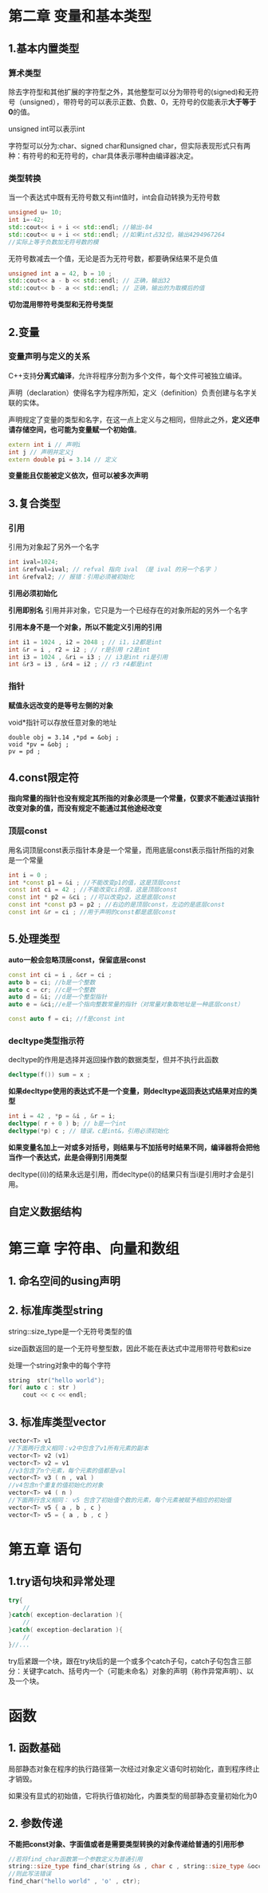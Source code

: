 # 第二章 变量和基本类型

## 1.基本内置类型

### 算术类型

除去字符型和其他扩展的字符型之外，其他整型可以分为带符号的(signed)和无符号（unsigned），带符号的可以表示正数、负数、0，无符号的仅能表示**大于等于0**的值。

unsigned int可以表示int

字符型可以分为:char、signed char和unsigned char，但实际表现形式只有两种：有符号的和无符号的，char具体表示哪种由编译器决定。

### 类型转换

当一个表达式中既有无符号数又有int值时，int会自动转换为无符号数

```c++
unsigned u= 10;
int i=-42;
std::cout<< i + i << std::endl; //输出-84
std::cout<< u + i << std::endl; //如果int占32位，输出4294967264
//实际上等于负数加无符号数的模

```

无符号数减去一个值，无论是否为无符号数，都要确保结果不是负值

```C++
unsigned int a = 42, b = 10 ;
std::cout<< a - b << std::endl; // 正确，输出32
std::cout<< b - a << std::endl; // 正确，输出的为取模后的值
```

**切勿混用带符号类型和无符号类型**

## 2.变量

### 变量声明与定义的关系

C++支持**分离式编译**，允许将程序分割为多个文件，每个文件可被独立编译。

声明（declaration）使得名字为程序所知，定义（definition）负责创建与名字关联的实体。

声明规定了变量的类型和名字，在这一点上定义与之相同，但除此之外，**定义还申请存储空间，也可能为变量赋一个初始值**。

```c++
extern int i // 声明i
int j // 声明并定义j
extern double pi = 3.14 // 定义
```

**变量能且仅能被定义依次，但可以被多次声明**

## 3.复合类型

### 引用

引用为对象起了另外一个名字

```c++
int ival=1024;
int &refval=ival; // refval 指向 ival （是 ival 的另一个名字 ）
int &refval2; // 报错：引用必须被初始化
```

**引用必须初始化**

**引用即别名**  引用并非对象，它只是为一个已经存在的对象所起的另外一个名字

**引用本身不是一个对象，所以不能定义引用的引用**

```c++
int i1 = 1024 , i2 = 2048 ; // i1，i2都是int
int &r = i , r2 = i2 ; // r是引用 r2是int
int i3 = 1024 , &ri = i3 ; // i3是int ri是引用
int &r3 = i3 , &r4 = i2 ; // r3 r4都是int
```

### 指针

**赋值永远改变的是等号左侧的对象**

void*指针可以存放任意对象的地址

```;
double obj = 3.14 ,*pd = &obj ;
void *pv = &obj ;
pv = pd ;
```

## 4.const限定符



**指向常量的指针也没有规定其所指的对象必须是一个常量，仅要求不能通过该指针改变对象的值，而没有规定不能通过其他途经改变**

### 顶层const

用名词顶层const表示指针本身是一个常量，而用底层const表示指针所指的对象是一个常量

```c++
int i = 0 ;
int *const p1 = &i ; //不能改变p1的值，这是顶层const
const int ci = 42 ; //不能改变ci的值，这是顶层const
const int * p2 = &ci ; //可以改变p2，这是底层const
const int *const p3 = p2 ; //右边的是顶层const，左边的是底层const
const int &r = ci ; //用于声明的const都是底层const
```

## 5.处理类型

**auto一般会忽略顶层const，保留底层const**

```c++
const int ci = i , &cr = ci ;
auto b = ci; //b是一个整数
auto c = cr; //c是一个整数
auto d = &i; //d是一个整型指针
auto e = &ci;//e是一个指向整数常量的指针（对常量对象取地址是一种底层const）

const auto f = ci; //f是const int
```



### decltype类型指示符

decltype的作用是选择并返回操作数的数据类型，但并不执行此函数

```c++
decltype(f()) sum = x ;
```

**如果decltype使用的表达式不是一个变量，则decltype返回表达式结果对应的类型**

```c++
int i = 42 , *p = &i , &r = i;
decltype( r + 0 ) b; // b是一个int
decltype(*p) c ; // 错误，c是int&，引用必须初始化
```



**如果变量名加上一对或多对括号，则结果与不加括号时结果不同，编译器将会把他当作一个表达式，此是会得到引用类型**

decltype((i))的结果永远是引用，而decltype(i)的结果只有当i是引用时才会是引用。

## 自定义数据结构



# 第三章 字符串、向量和数组

## 1. 命名空间的using声明



## 2. 标准库类型string

string::size_type是一个无符号类型的值

size函数返回的是一个无符号整型数，因此不能在表达式中混用带符号数和size

处理一个string对象中的每个字符

```c++
string  str("hello world");
for( auto c : str )
	cout << c << endl;
```

## 3. 标准库类型vector

```c++
vector<T> v1 
//下面两行含义相同：v2中包含了v1所有元素的副本
vector<T> v2 (v1)
vector<T> v2 = v1 
//v3包含了n个元素，每个元素的值都是val
vector<T> v3 ( n , val )
//v4包含n个重复的值初始化的对象
vector<T> v4 ( n )
//下面两行含义相同： v5 包含了初始值个数的元素，每个元素被赋予相应的初始值
vector<T> v5 { a , b , c }
vector<T> v5 = { a , b , c }
```



# 第五章 语句

## 1.try语句块和异常处理

```c++
try{
	//
}catch( exception-declaration ){
	//
}catch( exception-declaration ){
	//
}//...
```

try后紧跟一个块，跟在try块后的是一个或多个catch子句，catch子句包含三部分：关键字catch、括号内一个（可能未命名）对象的声明（称作异常声明）、以及一个块。

# 函数

## 1. 函数基础

局部静态对象在程序的执行路径第一次经过对象定义语句时初始化，直到程序终止才销毁。

如果没有显式的初始值，它将执行值初始化，内置类型的局部静态变量初始化为0



## 2. 参数传递

**不能把const对象、字面值或者是需要类型转换的对象传递给普通的引用形参**

```c++
//若将find_char函数第一个参数定义为普通引用
string::size_type find_char(string &s , char c , string::size_type &occurs);
//则此写法错误
find_char("hello world" , 'o' , ctr);

```

